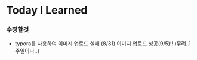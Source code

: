 <h1>Today I Learned</h1>







<h3>수정할것</h3>

- typora를 사용하여 ~~이미지 업로드 실패 (8/31)~~  이미지 업로드 성공(9/5)!! (무려..1주일이나..)






